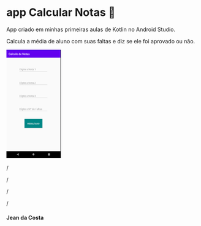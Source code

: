 # app Calcular Notas :school:

App criado em minhas primeiras aulas de Kotlin no Android Studio.

Calcula a média de aluno com suas faltas e diz se ele foi aprovado ou não.

<img src="CalcularNotas.png" alt="CalcularNotas" style="zoom:40%;" />



/

/

/

/

#### Jean da Costa



